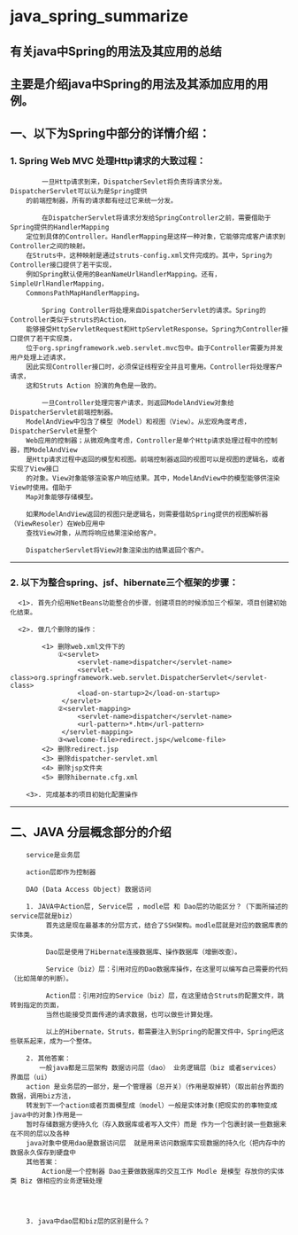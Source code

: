 # java_spring_summarize

## 有关java中Spring的用法及其应用的总结


## 主要是介绍java中Spring的用法及其添加应用的用例。


## 一、以下为Spring中部分的详情介绍：

### 1. Spring Web MVC 处理Http请求的大致过程：
    
            一旦Http请求到来，DispatcherSevlet将负责将请求分发。DispatcherServlet可以认为是Spring提供
        的前端控制器，所有的请求都有经过它来统一分发。
    
            在DispatcherServlet将请求分发给SpringController之前，需要借助于Spring提供的HandlerMapping
        定位到具体的Controller。HandlerMapping是这样一种对象，它能够完成客户请求到Controller之间的映射。
        在Struts中，这种映射是通过struts-config.xml文件完成的。其中，Spring为Controller接口提供了若干实现，
        例如Spring默认使用的BeanNameUrlHandlerMapping。还有，SimpleUrlHandlerMapping，
        CommonsPathMapHandlerMapping。
    
            Spring Controller将处理来自DispatcherServlet的请求。Spring的Controller类似于struts的Action，
        能够接受HttpServletRequest和HttpServletResponse。Spring为Controller接口提供了若干实现类，
        位于org.springframework.web.servlet.mvc包中。由于Controller需要为并发用户处理上述请求，
        因此实现Controller接口时，必须保证线程安全并且可重用。Controller将处理客户请求，
        这和Struts Action 扮演的角色是一致的。
    
            一旦Controller处理完客户请求，则返回ModelAndView对象给DispatcherServlet前端控制器。
        ModelAndView中包含了模型（Model）和视图（View）。从宏观角度考虑，DispatcherServlet是整个
        Web应用的控制器；从微观角度考虑，Controller是单个Http请求处理过程中的控制器，而ModelAndView
        是Http请求过程中返回的模型和视图。前端控制器返回的视图可以是视图的逻辑名，或者实现了View接口
        的对象。View对象能够渲染客户响应结果。其中，ModelAndView中的模型能够供渲染View时使用。借助于
        Map对象能够存储模型。
    
        如果ModelAndView返回的视图只是逻辑名，则需要借助Spring提供的视图解析器（ViewResoler）在Web应用中
        查找View对象，从而将响应结果渲染给客户。
  
        DispatcherServlet将View对象渲染出的结果返回个客户。
  
  ------------------------------------------------------------------------------------------------------------------------------------
  
### 2. 以下为整合spring、jsf、hibernate三个框架的步骤：
  
      <1>. 首先介绍用NetBeans功能整合的步骤，创建项目的时候添加三个框架，项目创建初始化结束。
      
      <2>. 做几个删除的操作：
      
            <1> 删除web.xml文件下的
                ①<servlet>
                     <servlet-name>dispatcher</servlet-name>
                     <servlet-class>org.springframework.web.servlet.DispatcherServlet</servlet-class>
                     <load-on-startup>2</load-on-startup>
                 </servlet>
                ②<servlet-mapping>
                     <servlet-name>dispatcher</servlet-name>
                     <url-pattern>*.htm</url-pattern>
                 </servlet-mapping>
                ③<welcome-file>redirect.jsp</welcome-file>
            <2> 删除redirect.jsp
            <3> 删除dispatcher-servlet.xml
            <4> 删除jsp文件夹
            <5> 删除hibernate.cfg.xml
            
        <3>. 完成基本的项目初始化配置操作
        
------------------------------------------------------------------------------------------------------------------------------------
  
## 二、JAVA 分层概念部分的介绍
        service是业务层 
    
        action层即作为控制器
            
        DAO (Data Access Object) 数据访问
        
        1. JAVA中Action层, Service层 ，modle层 和 Dao层的功能区分？（下面所描述的service层就是biz） 
             首先这是现在最基本的分层方式，结合了SSH架构。modle层就是对应的数据库表的实体类。
    
             Dao层是使用了Hibernate连接数据库、操作数据库（增删改查）。
            
             Service（biz）层：引用对应的Dao数据库操作，在这里可以编写自己需要的代码（比如简单的判断）。
            
             Action层：引用对应的Service（biz）层，在这里结合Struts的配置文件，跳转到指定的页面，
             当然也能接受页面传递的请求数据，也可以做些计算处理。
            
             以上的Hibernate，Struts，都需要注入到Spring的配置文件中，Spring把这些联系起来，成为一个整体。
            
        2. 其他答案： 
        　　一般java都是三层架构 数据访问层（dao） 业务逻辑层（biz 或者services） 界面层（ui） 
        action 是业务层的一部分，是一个管理器（总开关）（作用是取掉转）（取出前台界面的数据，调用biz方法，
        转发到下一个action或者页面模型成（model）一般是实体对象(把现实的的事物变成java中的对象)作用是一
        暂时存储数据方便持久化（存入数据库或者写入文件）而是 作为一个包裹封装一些数据来在不同的层以及各种
        java对象中使用dao是数据访问层  就是用来访问数据库实现数据的持久化（把内存中的数据永久保存到硬盘中 
        其他答案：  
            Action是一个控制器 Dao主要做数据库的交互工作 Modle 是模型 存放你的实体类 Biz 做相应的业务逻辑处理
        



        3. java中dao层和biz层的区别是什么？ 
























